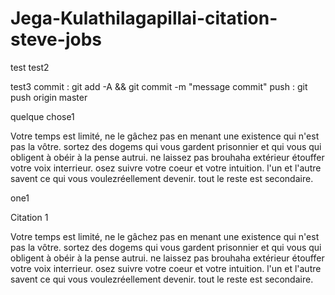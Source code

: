 # Jega-Kulathilagapillai-citation-steve-jobs


test
test2

test3
commit : git add -A && git commit -m "message commit"
push : git push origin master


quelque chose1


Votre temps est limité, ne le gâchez pas en menant une existence qui n'est pas la vôtre. sortez des dogems qui vous gardent prisonnier et qui vous qui obligent à obéir à la pense autrui. ne laissez pas brouhaha extérieur étouffer votre voix interrieur. osez suivre votre coeur et votre intuition. l'un et l'autre savent ce qui vous voulezréellement devenir. tout le reste est secondaire.

one1

Citation 1

Votre temps est limité, ne le gâchez pas en menant une existence qui n'est pas la vôtre. sortez des dogems qui vous gardent prisonnier et qui vous qui obligent à obéir à la pense autrui. ne laissez pas brouhaha extérieur étouffer votre voix interrieur. osez suivre votre coeur et votre intuition. l'un et l'autre savent ce qui vous voulezréellement devenir. tout le reste est secondaire.




